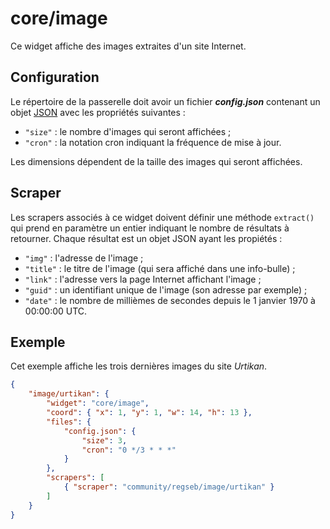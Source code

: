 # core/image

Ce widget affiche des images extraites d'un site Internet.

## Configuration

Le répertoire de la passerelle doit avoir un fichier ***config.json***
contenant un objet
[JSON](http://www.json.org/json-fr.html "JavaScript Object Notation") avec les
propriétés suivantes :

- `"size"` : le nombre d'images qui seront affichées ;
- `"cron"` : la notation cron indiquant la fréquence de mise à jour.

Les dimensions dépendent de la taille des images qui seront affichées.

## Scraper

Les scrapers associés à ce widget doivent définir une méthode `extract()` qui
prend en paramètre un entier indiquant le nombre de résultats à retourner.
Chaque résultat est un objet JSON ayant les propiétés :

- `"img"` : l'adresse de l'image ;
- `"title"` : le titre de l'image (qui sera affiché dans une info-bulle) ;
- `"link"` : l'adresse vers la page Internet affichant l'image ;
- `"guid"` : un identifiant unique de l'image (son adresse par exemple) ;
- `"date"` : le nombre de millièmes de secondes depuis le 1 janvier 1970 à
  00:00:00 UTC.

## Exemple

Cet exemple affiche les trois dernières images du site *Urtikan*.

```JSON
{
    "image/urtikan": {
        "widget": "core/image",
        "coord": { "x": 1, "y": 1, "w": 14, "h": 13 },
        "files": {
            "config.json": {
                "size": 3,
                "cron": "0 */3 * * *"
            }
        },
        "scrapers": [
            { "scraper": "community/regseb/image/urtikan" }
        ]
    }
}
```
